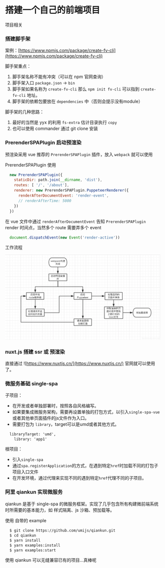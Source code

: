 # 搭建一个自己的前端项目

项目相关

### 搭建脚手架

案例：[https://www.npmjs.com/package/create-fv-cli](https://www.npmjs.com/package/create-fv-cli)

脚手架重点：

1. 脚手架名称不能有冲突（可以在 npm 官网查询）
2. 脚手架入口 `package.json` -> `bin`
3. 脚手架如果名称为 `create-fv-cli` 那么 `npm init fv-cli` 可以指到 `create-fv-cli` 地址。
4. 脚手架的依赖包要放在 `dependencies` 中（否则会提示没有module）

脚手架的几种思路：

1. 最好的当然是 yyx 的利用 `fs-extra` 估计目录执行 `copy`
2. 也可以使用 commander 通过 git clone 安装


### PrerenderSPAPlugin 启动预渲染

预渲染采用 vue 推荐的 `PrerenderSPAPlugin` 插件，放入 `webpack` 就可以使用

PrerenderSPAPlugin 使用

```js
  new PrerenderSPAPlugin({
    staticDir: path.join(__dirname, 'dist'),
    routes: [ '/', '/about'],
    renderer: new PrerenderSPAPlugin.PuppeteerRenderer({
      renderAfterDocumentEvent: 'render-event',
      // renderAfterTime: 5000
    })
  })
```

在 vue 文件中通过 `renderAfterDocumentEvent` 告知 `PrerenderSPAPlugin` render 时间点，当然多个 route 需要弄多个 event

```js
  document.dispatchEvent(new Event('render-active'))
```

工作流程

![prerender](../img/vue/prerender.png)


### nuxt.js 搭建 ssr 或 预渲染

直接通过 ![https://www.nuxtjs.cn/](https://www.nuxtjs.cn/) 官网就可以使用了。


###  微服务基础 single-spa

子项目：
* 在开发或者单独部署时，按照各自风格编写。
* 如果要集成微服务架构，需要再设置单独的打包方式，以引入`single-spa-vue`或者其他单页面插件的js文件作为入口。
* 需要打包为 `library`，target可以是umd或者其他方式。
```
  libraryTarget: 'umd',
	library: 'app1'
```

根项目：
* 引入`single-spa`
* 通过`spa.registerApplication`的方式，在遇到特定`href`时加载不同的打包子项目入口文件
* 在开发环境，通过代理来实现不同的遇到特定`href`代理不同的子项目。


### 阿里 qiankun 实现微服务

qiankun 是基于 single-spa 的微服务框架。实现了几乎包含所有构建微前端系统时所需要的基本能力，如 样式隔离、js 沙箱、预加载等。

使用 自带的 example

```
  $ git clone https://github.com/umijs/qiankun.git
  $ cd qiankun
  $ yarn install
  $ yarn examples:install
  $ yarn examples:start
```

使用 qiankun 可以无缝兼容已有的项目...真棒呢

